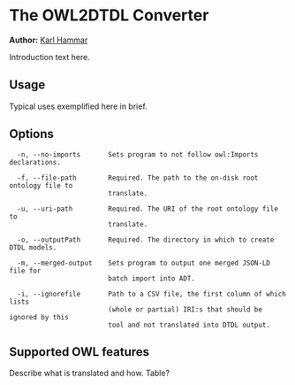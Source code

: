 ﻿# The OWL2DTDL Converter

**Author:** [Karl Hammar](https://karlhammar.com)

Introduction text here.

## Usage

Typical uses exemplified here in brief.

## Options

```
  -n, --no-imports       Sets program to not follow owl:Imports declarations.

  -f, --file-path        Required. The path to the on-disk root ontology file to
                         translate.

  -u, --uri-path         Required. The URI of the root ontology file to
                         translate.

  -o, --outputPath       Required. The directory in which to create DTDL models.

  -m, --merged-output    Sets program to output one merged JSON-LD file for
                         batch import into ADT.

  -i, --ignorefile       Path to a CSV file, the first column of which lists
                         (whole or partial) IRI:s that should be ignored by this
                         tool and not translated into DTDL output.
```

## Supported OWL features

Describe what is translated and how. Table?